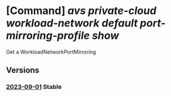 # [Command] _avs private-cloud workload-network default port-mirroring-profile show_

Get a WorkloadNetworkPortMirroring

## Versions

### [2023-09-01](/Resources/mgmt-plane/L3N1YnNjcmlwdGlvbnMve30vcmVzb3VyY2Vncm91cHMve30vcHJvdmlkZXJzL21pY3Jvc29mdC5hdnMvcHJpdmF0ZWNsb3Vkcy97fS93b3JrbG9hZG5ldHdvcmtzL2RlZmF1bHQvcG9ydG1pcnJvcmluZ3Byb2ZpbGVzL3t9/2023-09-01.xml) **Stable**

<!-- mgmt-plane /subscriptions/{}/resourcegroups/{}/providers/microsoft.avs/privateclouds/{}/workloadnetworks/default/portmirroringprofiles/{} 2023-09-01 -->
